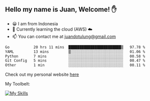 ## Hello my name is Juan, Welcome! ✋

- 😀 I am from Indonesia
- 📖 Currently learning the cloud (AWS) ☁️
- 📫 You can contact me at juandotulung@gmail.com

<!--START_SECTION:waka-->

```txt
Go           20 hrs 11 mins  ████████████████████████▒   97.78 %
YAML         13 mins         ▒░░░░░░░░░░░░░░░░░░░░░░░░   01.06 %
Python       7 mins          ░░░░░░░░░░░░░░░░░░░░░░░░░   00.58 %
Git Config   5 mins          ░░░░░░░░░░░░░░░░░░░░░░░░░   00.47 %
Other        1 min           ░░░░░░░░░░░░░░░░░░░░░░░░░   00.11 %
```

<!--END_SECTION:waka-->

Check out my personal website [here](https://juanchristian.com)

My Toolbelt:

[![My Skills](https://skillicons.dev/icons?i=go,js,ts,nodejs,express,react,nextjs,vue,tailwind,vite,html,css,python,php,aws,bash,linux,postgres,mysql,redis,kafka,docker,vercel,netlify,vscode,figma)](https://skillicons.dev)

